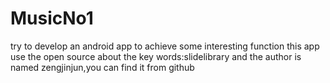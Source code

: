 # MusicNo1
try to develop an android app to achieve some interesting function
this app use the open source about the key words:slidelibrary and the author is named zengjinjun,you can find it from github
